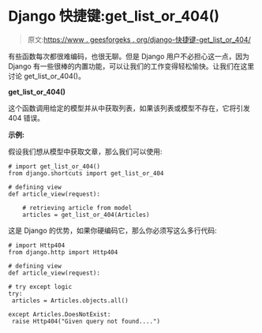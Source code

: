 # Django 快捷键:get_list_or_404()

> 原文:[https://www . geesforgeks . org/django-快捷键-get_list_or_404/](https://www.geeksforgeeks.org/django-shortcuts-get_list_or_404/)

有些函数每次都很难编码，也很无聊。但是 Django 用户不必担心这一点，因为 Django 有一些很棒的内置功能，可以让我们的工作变得轻松愉快。让我们在这里讨论 get_list_or_404()。

**get_list_or_404()**

这个函数调用给定的模型并从中获取列表，如果该列表或模型不存在，它将引发 404 错误。

**示例:**

假设我们想从模型中获取文章，那么我们可以使用:

```
# import get_list_or_404()
from django.shortcuts import get_list_or_404

# defining view
def article_view(request):

    # retrieving article from model
    articles = get_list_or_404(Articles)
```

这是 Django 的优势，如果你硬编码它，那么你必须写这么多行代码:

```
# import Http404
from django.http import Http404

# defining view
def article_view(request):

# try except logic
try:
 articles = Articles.objects.all()

except Articles.DoesNotExist:
 raise Http404("Given query not found....")
```